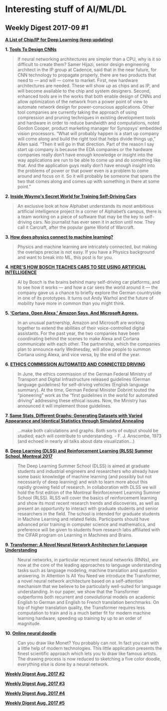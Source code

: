 # Interesting stuff of AI/ML/DL

## Weekly Digest 2017-09 \#1

**[A List of Chip/IP for Deep Learning (keep updating)](https://basicmi.github.io/Deep-Learning-Processor-List/)**

**1. [Tools To Design CNNs](https://semiengineering.com/tools-to-design-cnns/)**
> If neural networking architectures are simpler than a CPU, why is it so difficult to create them?
> Samer Hijazi, senior design engineering architect in the IP group at Cadence, said that in the near future, for CNN technology to propagate properly, there are two products that need to — and will — come to market.
First, new hardware architectures are needed. These will show up as chips and as IP, and will become available to the chip and system designers. Second, enhanced tools are in the works that both enable design of CNNs and allow optimization of the network from a power point of view to automate network design for power-conscious applications.
> Other tool companies are currently taking the approach of using compression and pruning techniques in existing development tools and hardware in order to reduce bandwidth and computations, noted Gordon Cooper, product marketing manager for Synopsys’ embedded vision processors.
> “What will probably happen is a start up company will come along and build the right tool that helps divide things up,” Allen said. “Then it will go in that direction. Part of the reason I say start up company is because the EDA companies or the hardware companies really don’t have enough knowledge or insight into the way applications are run to be able to come up and do something like that. And the application guys really don’t have enough insight into the problems of power or that power even is a problem to come around and focus on it. So it will probably be someone that spans the two that comes along and comes up with something in there at some point.”

**2. [Inside Waymo's Secret World for Training Self-Driving Cars](https://www.theatlantic.com/technology/archive/2017/08/inside-waymos-secret-testing-and-simulation-facilities/537648/)**
> An exclusive look at how Alphabet understands its most ambitious artificial intelligence project
> In a corner of Alphabet’s campus, there is a team working on a piece of software that may be the key to self-driving cars. No journalist has ever seen it in action until now. They call it Carcraft, after the popular game World of Warcraft.

**3. [How does physics connect to machine learning? ](https://jaan.io/how-does-physics-connect-machine-learning/)**
> Physics and machine learning are intricately connected, but making the overlaps precise is not easy. If you have a Physics background and want to break into ML, this post is for you.

**4. [HERE’S HOW BOSCH TEACHES CARS TO SEE USING ARTIFICIAL INTELLIGENCE](https://www.digitaltrends.com/cars/bosch-artificial-intelligence-autonomous-cars/)**
> AI by Bosch is the brains behind many self-driving car platforms, and to see how it works — and how a car sees the world around it — the company gave us a chance to briefly explore the German countryside in one of its prototypes. It turns out Andy Warhol and the future of mobility have more in common than you might think.

**5. [‘Cortana, Open Alexa,’ Amazon Says. And Microsoft Agrees.](https://www.nytimes.com/2017/08/30/technology/amazon-alexa-microsoft-cortana.html)**
> In an unusual partnership, Amazon and Microsoft are working together to extend the abilities of their voice-controlled digital assistants.
> For the past year, the two companies have been coordinating behind the scenes to make Alexa and Cortana communicate with each other. The partnership, which the companies plan to announce early Wednesday, will allow people to summon Cortana using Alexa, and vice versa, by the end of the year.

**6. [ETHICS COMMISSION AUTOMATED AND CONNECTED DRIVING](https://www.bmvi.de/SharedDocs/EN/Documents/G/ethic-commission-report.pdf)**
> In June, the ethics commission of the German Federal Ministry of Transport and Digital Infrastructure released guidelines (German language guidelines) for self-driving vehicles (English language summary). At the time, German Federal Minister Dobrint touted the “pioneering” work as the “first guidelines in the world for automated driving” addressing these ethical issues. Now, the Ministry has announced it will implement those guidelines.

**7. [Same Stats, Different Graphs: Generating Datasets with Varied Appearance and Identical Statistics through Simulated Annealing](https://www.autodeskresearch.com/publications/samestats)**
> ...make both calculations and graphs. Both sorts of output should be studied; each will contribute to understanding. 
\- F. J. Anscombe, 1973 (and echoed in nearly all talks about data visualization...)

**8. [Deep Learning (DLSS) and Reinforcement Learning (RLSS) Summer School, Montreal 2017](http://videolectures.net/deeplearning2017_montreal/)**
> The Deep Learning Summer School (DLSS) is aimed at graduate students and industrial engineers and researchers who already have some basic knowledge of machine learning (and possibly but not necessarily of deep learning) and wish to learn more about this rapidly growing field of research.
> In collaboration with DLSS we will hold the first edition of the Montreal Reinforcement Learning Summer School (RLSS). RLSS will cover the basics of reinforcement learning and show its most recent research trends and discoveries, as well as present an opportunity to interact with graduate students and senior researchers in the field.
> The school is intended for graduate students in Machine Learning and related fields. Participants should have advanced prior training in computer science and mathematics, and preference will be given to students from research labs affiliated with the CIFAR program on Learning in Machines and Brains.

**9. [Transformer: A Novel Neural Network Architecture for Language Understanding](https://research.googleblog.com/2017/08/transformer-novel-neural-network.html)**
> Neural networks, in particular recurrent neural networks (RNNs), are now at the core of the leading approaches to language understanding tasks such as language modeling, machine translation and question answering. In Attention Is All You Need we introduce the Transformer, a novel neural network architecture based on a self-attention mechanism that we believe to be particularly well-suited for language understanding. 
> In our paper, we show that the Transformer outperforms both recurrent and convolutional models on academic English to German and English to French translation benchmarks. On top of higher translation quality, the Transformer requires less computation to train and is a much better fit for modern machine learning hardware, speeding up training by up to an order of magnitude.

**10. [Online neural doodle](http://likemo.net)**
> Can you draw like Monet? You probably can not. In fact you can with a little help of modern technologies. This little application presents the finest scientific approach which lets you to draw like famous artists. 
The drawing process is now reduced to sketching a five color doodle, everything else is done by a neural network.

**[Weekly Digest Aug. 2017 \#2](https://github.com/basicmi/Machine-Learning-Articles/blob/master/WeeklyDigest2017-08_2.md)**

**[Weekly Digest Aug. 2017 \#3](https://github.com/basicmi/Machine-Learning-Articles/blob/master/WeeklyDigest2017-08_3.md)**

**[Weekly Digest Aug. 2017 \#4](https://github.com/basicmi/Machine-Learning-Articles/blob/master/WeeklyDigest2017-08_4.md)**

**[Weekly Digest Aug. 2017 \#5](https://github.com/basicmi/Machine-Learning-Articles/blob/master/WeeklyDigest2017-08_5.md)**
